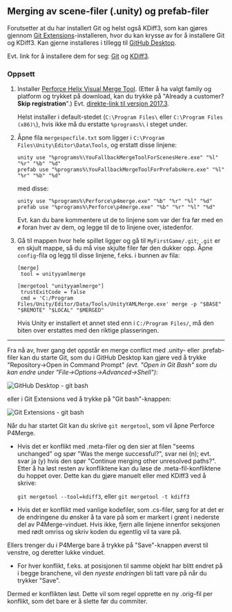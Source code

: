 ## Merging av scene-filer (.unity) og prefab-filer

Forutsetter at du har installert Git og helst også KDiff3, som kan gjøres gjennom [Git Extensions](https://gitextensions.github.io)-installeren, hvor du kan krysse av for å installere Git og KDiff3. Kan gjerne installeres i tillegg til [GitHub Desktop](https://desktop.github.com).

Evt. link for å installere dem for seg: [Git](https://git-scm.com/downloads) og [KDiff3](https://sourceforge.net/projects/kdiff3/files/latest/download?source=files).

### Oppsett

1. Installer [Perforce Helix Visual Merge Tool](https://www.perforce.com/downloads/visual-merge-tool). (Etter å ha valgt family og platform og trykket på download, kan du trykke på "Already a customer? __Skip registration__".)
   Evt. [direkte-link til versjon 2017.3](http://www.perforce.com/downloads/perforce/r17.3/bin.ntx64/p4vinst64.exe).

   Helst installer i default-stedet (`C:\Program Files\` eller `C:\Program Files (x86)\`), hvis ikke må du erstatte `%programs%\` i steget under.

2. Åpne fila `mergespecfile.txt` som ligger i `C:\Program Files\Unity\Editor\Data\Tools`, og erstatt disse linjene:
   ```
   unity use "%programs%\YouFallbackMergeToolForScenesHere.exe" "%l" "%r" "%b" "%d"
   prefab use "%programs%\YouFallbackMergeToolForPrefabsHere.exe" "%l" "%r" "%b" "%d"
   ```
   med disse:
   ```
   unity use "%programs%\Perforce\p4merge.exe" "%b" "%r" "%l" "%d"
   prefab use "%programs%\Perforce\p4merge.exe" "%b" "%r" "%l" "%d"
   ```
   Evt. kan du bare kommentere ut de to linjene som var der fra før med en `#` foran hver av dem, og legge til de to linjene over, istedenfor.

3. Gå til mappen hvor hele spillet ligger og gå til `MyFirstGame/.git`; `.git` er en skjult mappe, så du må vise skjulte filer før den dukker opp.
   Åpne `config`-fila og legg til disse linjene, f.eks. i bunnen av fila:
   ```
   [merge]
   	tool = unityyamlmerge

   [mergetool "unityyamlmerge"]
   	trustExitCode = false
   	cmd = 'C:/Program Files/Unity/Editor/Data/Tools/UnityYAMLMerge.exe' merge -p "$BASE" "$REMOTE" "$LOCAL" "$MERGED"
   ```
   Hvis Unity er installert et annet sted enn i `C:/Program Files/`, må den biten over erstattes med den riktige plasseringen.

---

Fra nå av, hver gang det oppstår en merge conflict med .unity- eller .prefab-filer kan du starte Git, som du i GitHub Desktop kan gjøre ved å trykke "Repository→Open in Command Prompt" *(evt. "Open in Git Bash" som du kan endre under "File→Options→Advanced→Shell")*:

![GitHub Desktop - git bash](https://i.imgur.com/vl9tgww.png)

eller i Git Extensions ved å trykke på "Git bash"-knappen:

![Git Extensions - git bash](https://i.imgur.com/bZ4HAtv.png)

Når du har startet Git kan du skrive `git mergetool`, som vil åpne Perforce P4Merge.
  - Hvis det er konflikt med .meta-filer og den sier at filen "seems unchanged" og spør "Was the merge successful?", svar nei (n); evt. svar ja (y) hvis den spør "Continue merging other unresolved paths?". Etter å ha løst resten av konfliktene kan du løse de .meta-fil-konfliktene du hoppet over. Dette kan du gjøre manuelt eller med KDiff3 ved å skrive:

    `git mergetool --tool=kdiff3`, eller `git mergetool -t kdiff3`

  - Hvis det er konflikt med vanlige kodefiler, som .cs-filer, sørg for at det er de endringene du ønsker å ta vare på som er markert i grønt i nederste del av P4Merge-vinduet. Hvis ikke, fjern alle linjene innenfor seksjonen med rødt omriss og skriv koden du egentlig vil ta vare på.

Ellers trenger du i P4Merge bare å trykke på "Save"-knappen øverst til venstre, og deretter lukke vinduet.
  - For hver konflikt, f.eks. at posisjonen til samme objekt har blitt endret på i begge branchene, vil den *nyeste endringen* bli tatt vare på når du trykker "Save".

Dermed er konflikten løst. Dette vil som regel opprette en ny .orig-fil per konflikt, som det bare er å slette før du commiter.
